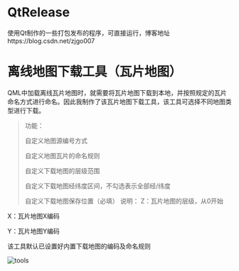 # QtRelease
使用Qt制作的一些打包发布的程序，可直接运行，博客地址https://blog.csdn.net/zjgo007

# 离线地图下载工具（瓦片地图）
QML中加载离线瓦片地图时，就需要将瓦片地图下载到本地，并按照规定的瓦片命名方式进行命名。因此我制作了该瓦片地图下载工具，该工具可选择不同地图类型进行下载。

> 功能：
> 
> 自定义地图源编号方式
> 
> 自定义地图瓦片的命名规则
> 
> 自定义下载地图的层级范围
> 
> 自定义下载地图经纬度区间，不勾选表示全部经/纬度
> 
> 自定义下载地图保存位置（必填）
说明：
Z：瓦片地图的层级，从0开始

X：瓦片地图X编码

Y：瓦片地图Y编码

该工具默认已设置好内置下载地图的编码及命名规则

![tools](https://img-blog.csdnimg.cn/20210613185608175.PNG?x-oss-process=image/watermark,type_ZmFuZ3poZW5naGVpdGk,shadow_10,text_aHR0cHM6Ly9ibG9nLmNzZG4ubmV0L3pqZ28wMDc=,size_16,color_FFFFFF,t_70)
